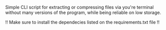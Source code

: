Simple CLI script for extracting or compressing files
via you're terminal without many versions of
the program, while being reliable on low storage.

!! Make sure to install the dependecies listed on the requirements.txt file !!
